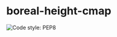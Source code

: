 # boreal-height-cmap

![Code style: PEP8](https://github.com/nasa-nccs-hpda/boreal-height-cmap/actions/workflows/lint.yml/badge.svg)


